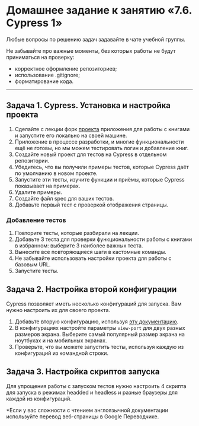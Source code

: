 # Домашнее задание к занятию «7.6. Cypress 1»

Любые вопросы по решению задач задавайте в чате учебной группы.

Не забывайте про важные моменты, без которых работы не будут приниматься на проверку: 
- корректное оформление репозиториев;
- использование .gitignore;
- форматирование кода.

---

  ## Задача 1. Cypress. Установка и настройка проекта

1. Сделайте с лекции форк [проекта](https://github.com/netology-code/jsaqa-code/tree/main/booksApp) приложения для работы с книгами и запустите его локально на своей машине.
2. Приложение в процессе разработки, и многие функциональности ещё не готовы, но мы можем тестировать логин и добавление книг.
3. Создайте новый проект для тестов на Cypress в отдельном репозитории.
4. Убедитесь, что вы получили примеры тестов, которые Cypress даёт по умолчанию в новом проекте.
5. Запустите эти тесты, изучите функции и приёмы, которые Cypress показывает на примерах.
6. Удалите примеры.
7. Создайте файл spec для ваших тестов.
8. Добавьте первый тест с проверкой отображения страницы.

  ### Добавление тестов

1. Повторите тесты, которые разбирали на лекции.
2. Добавьте 3 теста для проверки функциональности работы с книгами в избранном: выберите 3 наиболее важных теста.
3. Вынесите все повторяющиеся шаги в кастомные команды.
4. Не забывайте использовать настройки проекта для работы с базовым URL.
5. Запустите тесты. 


  ## Задача 2. Настройка второй конфигурации

Cypress позволяет иметь несколько конфигураций для запуска. Вам нужно настроить их для своего проекта.

1. Добавьте вторую конфигурацию, используя [эту документацию](https://docs.cypress.io/guides/guides/environment-variables#Option-2-cypress-env-json).
2. В конфигурациях настройте параметры `view-port` для двух разных размеров экрана. Выберите самый популярный размер экрана на ноутбуках и на мобильных экранах.
3. Проверьте, что вы можете запустить тесты, используя каждую из конфигураций из командной строки.

  ## Задача 3. Настройка скриптов запуска

Для упрощения работы с запуском тестов нужно настроить 4 скрипта для запуска в режимах headded и headless и разные браузеры для каждой из конфигураций.

*Если у вас сложности с чтением англоязычной документации используйте перевод веб-страницы в Google Переводчике.
